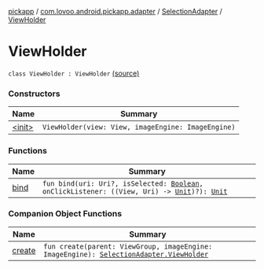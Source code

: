 [pickapp](../../../index.md) / [com.lovoo.android.pickapp.adapter](../../index.md) / [SelectionAdapter](../index.md) / [ViewHolder](./index.md)

# ViewHolder

`class ViewHolder : ViewHolder` [(source)](https://github.com/lovoo/android-pickpic/blob/master/pickapp/pickapp/src/main/kotlin/com/lovoo/android/pickapp/adapter/SelectionAdapter.kt#L110)

### Constructors

| Name | Summary |
|---|---|
| [&lt;init&gt;](-init-.md) | `ViewHolder(view: View, imageEngine: ImageEngine)` |

### Functions

| Name | Summary |
|---|---|
| [bind](bind.md) | `fun bind(uri: Uri?, isSelected: `[`Boolean`](https://kotlinlang.org/api/latest/jvm/stdlib/kotlin/-boolean/index.html)`, onClickListener: ((View, Uri) -> `[`Unit`](https://kotlinlang.org/api/latest/jvm/stdlib/kotlin/-unit/index.html)`)?): `[`Unit`](https://kotlinlang.org/api/latest/jvm/stdlib/kotlin/-unit/index.html) |

### Companion Object Functions

| Name | Summary |
|---|---|
| [create](create.md) | `fun create(parent: ViewGroup, imageEngine: ImageEngine): `[`SelectionAdapter.ViewHolder`](./index.md) |
